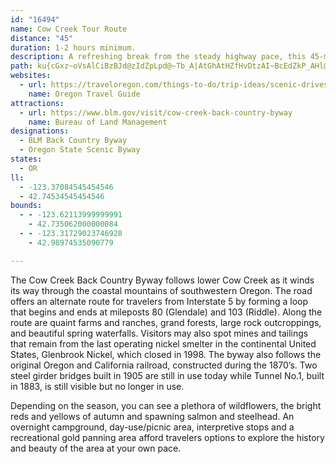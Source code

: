 ```yaml
---
id: "16494"
name: Cow Creek Tour Route
distance: "45"
duration: 1-2 hours minimum.
description: A refreshing break from the steady highway pace, this 45-mile detour wanders alongside Cow Creek as it dips through the coastal mountain range of Oregon. Along the route are quaint farms and ranches, and stately forests.
path: ku{cGxz~oVsAlCiBzBJd@zIdZpLpd@~Tb_A|AtGhAtHZfHvDtzAI~BcEdZkP_AHl@p@fJRdDBrC]v@oA`AkPb\}DbIY|@WzABxDIxAo@`HEzRYxA[^cBz@wAfAeB|BaBlCkD`FgBdDsEzGyCfGsBnDi@rAiAdGyA`Ni@fDmBhHo@jB]~AA~@PtBXjAx@vArEtAjB~BxEnH|T|ThD~Ex@~Ab@dAhArDrBbJfFbZj@lEhBpULd@nB~CZ`AFpAYbQsAte@_@~P?hBJxAVrAnAlDtAbCn@n@pA\p@?`AVhBhAxD|Ar@`AxAdBvG|FnAnB|@rDTdLNhAxA|DN~@Br@YvFMx@a@r@}B`DyB|Bw@l@a@R}AZSd@E^Bp@x@~CFt@B`EOvCOlAYrA{@zCgBjDu@dAgGzGsCtDId@Bj@~@xDy@bLH~DIfCh@pDDfBElBc@fBwBpEuAxDYZyAd@cCPcBn@_@AiAq@k@Bq@~@Ob@e@^c@HaAYsAq@gAJe@lAErCE`@Sb@YToAn@]FqAGy@Ny@EkFn@uBQs@DUPWb@a@bBYd@YRYD_@Eu@_@}@qAwCs@yAGo@X[fA?lANd@tBdB\f@Jr@ArAkBvE{@fA_@Rc@Jk@EaFqAcAT_@ZSdABx@h@jAh@h@Jd@Hp@Er@Md@[f@yAx@u@RiADmBYUHm@`@[~@Cf@RjAxBpBHf@Dx@Ir@cApB{@|@w@\}BJyA`BsHrEoBfEwD~Jm@f@iBd@a@f@WjABzAIv@K^i@f@mE~BkDrE{@ZiAGcAg@yDsCg@Q[?_@RSXQj@Cj@J`BbD~DpArAhBfAZj@LpAy@hEIjBClBHjAh@`D?l@Kd@S`@e@b@}CxAc@Nu@AcAPaD`BqApAmARsDxAgD~C_Ah@U\_@zDI~A_BlJ}@~BoBlCo@nAMd@YlC?dET~CVxA~@lDXfC@x@a@zJ?vBd@vBrDjKNrAA~@q@lB[~BEfCSfB?lBLdBIrAw@fGo@lMKfAW|@w@tAcBrBw@VyAKyAgBkAmBc@[_AAi@P}AbEoAdAcAl@iBVoAQuGSyAViAf@{L`MQv@a@tEFdC`@lAQxBs@~AcD`BmALeCGaDeAy@?k@X_@p@sDtM]~@cBzB_@ViDCw@Ry@b@eClCcDlAoAv@}@Tu@B}D_@aBc@{@o@sA_By@gDiA_Cu@eA_Ak@}@MeADcATcDHmEyAy@I_AVy@d@m@`Ai@vCk@zBc@`AoBjBgCdAm@j@{@~@iBlEYnAKvAIlBDrFElBo@tFcBpEgBzBuBx@sCJgEp@}BN_CHw@Ik@Mw@_@aBmBsAqBc@_@e@CcA`@c@l@u@lCe@jAm@v@mAbAy@h@O?kBlAqBr@EfDTlHLfIc@xEeAbEs@jB_B~Fi@rAi@x@e@r@mBtAoApAmAzAoBpCmDxFqDrEiCrCeAxAo@lAi@lAc@rBY~AElATnFh@rG?dCiAxDe@fAc@~AuA`CmAnAoB|A}AbA[@}AaAqC_AmHj@e@EsBk@kGw@y@GoDPi@Eo@K}CaBsCkC_Bg@gDSqDt@{@h@cF|EgF~GyAjAiBr@cBRcA?gCYcIsDmD_A}CsAk@c@aBsBaAaC}B}Iy@cCyA}Ci@u@m@a@eA_@_BDsAm@cOkDiFJgBW{BaBm@s@mCuE_BqBkHaIQy@S_BEyA?{FY_E_@uAyD_IgDcPgAsGqAyEcBoD}CeD_KaIsL_HgBmA}DmDgEq@a@SqAgAkA{AiAeCSs@iAaJ[kBmB{FUyA@m@VsAtF}Iv@sB@qKOw@q@uBcA}Am@oBeDiRS}@_@s@_BmAsBy@}@CyAv@o@FoBa@aGmEy@e@wFsBc@e@Ym@[y@IsBd@eFl@aCTkBN{B?wBEsAm@sDKc@_@q@gByAeCYi@?gEl@oCSc@MgIsF{JqFiAoAcAyAeAsBMk@UsC[sAmC_IiBmDw@cAaAw@iALkBGiAD_C^_CdAaC`BaK~CmHlCoARgEVsCKeAYq@y@Wk@]aBL_BZkA^m@tJeJjAoBx@mCb@kDHgBOyCw@sGAmB^sCd@gC`CgIlIqSdAwCR{@\eDDyBCgAK_BSeAy@yCe@{@wB_C{AcA}Cs@iB{AwEaHiQuSeAaAg@]o@GgE?uB^o@X}@l@iAdAsHlIc@x@s@fCUfCDjFRnEEvAc@tBUv@c@l@e@f@{Ap@yHzA_BJcBYo@YwAqAcC{BuBgCgA_Co@mCOsBEsBH{MFqAl@aClByC^eBDgBOgB]mAoDqGcBsAgHyBcEaDi@SsASmIZyBUsBw@aCeB{Au@kHs@_@OgAcA[q@cBmEYyBh@mIH{CEeB_AuO?w@^}E?_B_@_Ds@mCoAkCwDoFsAmD}AaDyA_CgJqIeBiBaBaCoAwAuAk@wBBiA_@_AkAOm@_@gDo@wBsAgBgBsAe@s@U}BTqHEqCgA}IoAwIoA}Ee@eAaJgOc@mBE}@?}EDs@b@sBnA}BhBgAlFM~BTtI{AbC_AvHsF|CeC|BoAtAWfBGdC^r@E^ShAqA~BqAl@g@|DsFnEyCfAgAx@kBTcARqCMmAk@qC]o@e@m@iCiB}EiB}@u@k@o@mDsHaByAiGmE_ByAsA{Bi@mAy@kCYwBYiDDsEHy@^eBr@gBfBsBdB_AlA_@bBeAjBuBxOaSdAkCRoBByAC}@[uBmAmD]e@eA_AsG{Bq@_@oFyEmAmBeA_DOeA_@yD]gHoA}MSgA_CkG_BgGmDiTgC{P?mCv@}MDoD_A{Va@qCoDiM_@iCu@sJq@iQoCe[cCcX_@yCe@eAmAgBqKsOiAmAcCoHcDuIoOq`@m|@a~B_@gAm@mCi@gEs@uHe@iC_@{AyCgJaGaQqF}FeCcAmCu@g]mFqIsBaFkByDqB_J}FoVaQ}D{Cmj@y_@mBkBmEkGcAaC_A_Eu@gFSoCIgH?cR@u_AKw~@eYiOicAko@sF_K
websites:
  - url: https://traveloregon.com/things-to-do/trip-ideas/scenic-drives/cow-creek-tour-route/
    name: Oregon Travel Guide
attractions:
  - url: https://www.blm.gov/visit/cow-creek-back-country-byway
    name: Bureau of Land Management
designations:
  - BLM Back Country Byway
  - Oregon State Scenic Byway
states:
  - OR
ll:
  - -123.37084545454546
  - 42.74534545454546
bounds:
  - - -123.62113999999991
    - 42.735062000000084
  - - -123.31729023746928
    - 42.98974535090779

---
```


The Cow Creek Back Country Byway follows lower Cow Creek as it winds its way through the coastal mountains of southwestern Oregon.  The road offers an alternate route for travelers from Interstate 5 by forming a loop that  begins and ends at mileposts 80 (Glendale) and 103 (Riddle).  Along the route are quaint farms and ranches, grand forests, large rock outcroppings, and beautiful spring waterfalls. Visitors may also spot mines and tailings that remain from the last operating nickel smelter in the continental United States, Glenbrook Nickel, which closed in 1998. The byway also follows the original Oregon and California railroad, constructed during the 1870’s. Two steel girder bridges built in 1905 are still in use today while Tunnel No.1, built in 1883, is still visible but no longer in use.

Depending on the season, you can see a plethora of wildflowers, the bright reds and yellows of autumn and spawning salmon and steelhead.  An overnight campground, day-use/picnic area, interpretive stops and a recreational gold panning area afford travelers options to explore the history and beauty of the area at your own pace.

